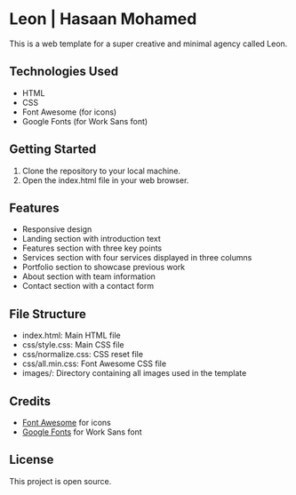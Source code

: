 # Leon | Hasaan Mohamed

This is a web template for a super creative and minimal agency called Leon.

## Technologies Used

- HTML
- CSS
- Font Awesome (for icons)
- Google Fonts (for Work Sans font)

## Getting Started

1. Clone the repository to your local machine.
2. Open the index.html file in your web browser.

## Features

- Responsive design
- Landing section with introduction text
- Features section with three key points
- Services section with four services displayed in three columns
- Portfolio section to showcase previous work
- About section with team information
- Contact section with a contact form

## File Structure

- index.html: Main HTML file
- css/style.css: Main CSS file
- css/normalize.css: CSS reset file
- css/all.min.css: Font Awesome CSS file
- images/: Directory containing all images used in the template

## Credits

- [Font Awesome](https://fontawesome.com/) for icons
- [Google Fonts](https://fonts.google.com/specimen/Work+Sans) for Work Sans font

## License

This project is open source.
